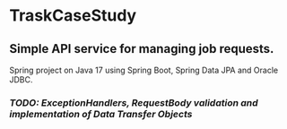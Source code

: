 # TraskCaseStudy
## Simple API service for managing job requests. 
Spring project on Java 17 using Spring Boot, Spring Data JPA and Oracle JDBC. 
### *TODO: ExceptionHandlers, RequestBody validation and implementation of Data Transfer Objects*


